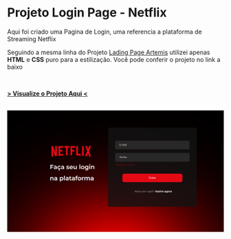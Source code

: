 <h1>Projeto Login Page - Netflix</h1>

<p>Aqui foi criado uma Pagina de Login, uma referencia a plataforma de Streaming Netflix</p>
<p>Seguindo a mesma linha do Projeto <a href="https://github.com/ldantsc/Landing-Page-Artemis">Lading Page Artemis</a> utilizei apenas <strong>HTML</strong> e <strong>CSS</strong> puro para a estilização. Você pode conferir o projeto no link a baixo</p>


<br>


<p><a href="https://ldantsc.github.io/Mini-Project-Login-Page/" target="_blank"><strong>> Visualize o Projeto Aqui <</strong></a></p>

<br>

<img src="./img/project-img.png">

